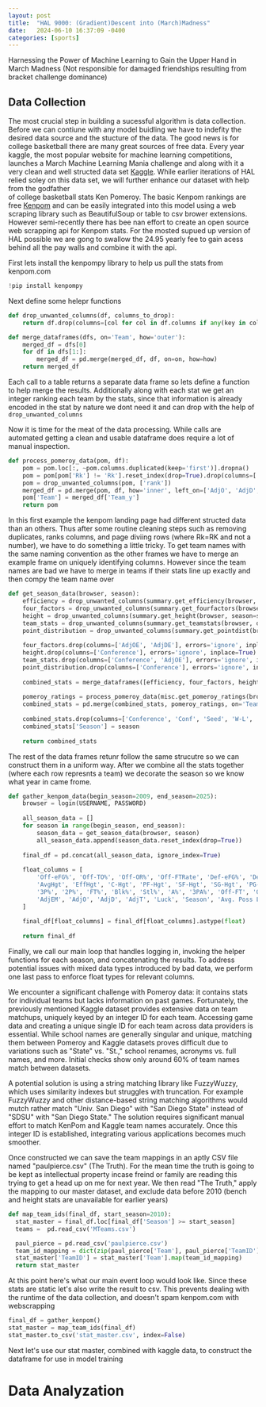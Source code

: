 ```yaml
---
layout: post
title:  "HAL 9000: (Gradient)Descent into (March)Madness"
date:   2024-06-10 16:37:09 -0400
categories: [sports]
---
```


Harnessing the Power of Machine Learning to Gain the Upper Hand in March Madness (Not responsible for damaged friendships resulting from bracket challenge dominance)

## Data Collection

The most crucial step in building a sucessful algorithm is data collection. Before we can contiune with any model buidling we have to indefity the desired data source and the stucture of the data. The good news is for college basketball there are many great sources of free data. Every year kaggle, the most popular website for machine learning competitions, launches a March Machine Learning Mania challenge and along with it a very clean and well structed data set [Kaggle](https://www.kaggle.com/competitions/march-machine-learning-mania-2024/data). While earlier iterations of HAL relied soley on this data set, we will further enhance our dataset with help from the godfather  
of college basketball stats Ken Pomeroy. The basic Kenpom rankings are free [Kenpom](https://kenpom.com/) and can be easily integrated into this model using a web scraping library such as BeautifulSoup or table to csv brower extensions. However semi-recently there has bee nan effort to create an open source web scrapping api for Kenpom stats. For the mosted supued up version of HAL possible we are gong to swallow the 24.95 yearly fee to gain acess behind all the pay walls and combine it with the api.

First lets install the kenpompy library to help us pull the stats from kenpom.com
```python
!pip install kenpompy
```

Next define some helepr functions
```python
def drop_unwanted_columns(df, columns_to_drop):
    return df.drop(columns=[col for col in df.columns if any(key in col.lower() for key in columns_to_drop)], errors='ignore')

def merge_dataframes(dfs, on='Team', how='outer'):
    merged_df = dfs[0]
    for df in dfs[1:]:
        merged_df = pd.merge(merged_df, df, on=on, how=how)
    return merged_df
```
Each call to a table returns a separate data frame so lets define a function to help merge the results. Additionally along with each stat we get an integer ranking each team by the stats, since
that information is already encoded in the stat by nature we dont need it and can drop with the help of ```drop_unwanted_columns```

Now it is time for the meat of the data processing. While calls are automated getting a clean and usable dataframe does require a lot of manual inspection. 

```python
def process_pomeroy_data(pom, df):
    pom = pom.loc[:, ~pom.columns.duplicated(keep='first')].dropna()
    pom = pom[pom['Rk'] != 'Rk'].reset_index(drop=True).drop(columns=['Rk', 'index'], errors='ignore')
    pom = drop_unwanted_columns(pom, ['rank'])
    merged_df = pd.merge(pom, df, how='inner', left_on=['AdjO', 'AdjD', 'AdjT'], right_on=['Off. Efficiency-Adj', 'Def. Efficiency-Adj', 'Tempo-Adj'])
    pom['Team'] = merged_df['Team_y']
    return pom
```

In this first example the kenpom landing page had different structed data than an others. Thus after some routine cleaning steps such as removing duplicates, ranks columns, and page diviing rows (where Rk=RK and not a number), we have to do something a little tricky. To get team names with the same naming convention as the other frames we have to merge an example frame on uniquely identifying columns. However since the team names are bad we have to merge in teams if their stats line up exactly and then compy the team name over
```python
def get_season_data(browser, season):
    efficiency = drop_unwanted_columns(summary.get_efficiency(browser, season=season), ['raw', 'rank'])
    four_factors = drop_unwanted_columns(summary.get_fourfactors(browser, season=season), ['conference', 'rank'])
    height = drop_unwanted_columns(summary.get_height(browser, season=season), ['rank'])
    team_stats = drop_unwanted_columns(summary.get_teamstats(browser, defense=False, season=season), ['rank'])
    point_distribution = drop_unwanted_columns(summary.get_pointdist(browser, season=season), ['rank'])
    
    four_factors.drop(columns=['AdjOE', 'AdjDE'], errors='ignore', inplace=True)
    height.drop(columns=['Conference'], errors='ignore', inplace=True)
    team_stats.drop(columns=['Conference', 'AdjOE'], errors='ignore', inplace=True)
    point_distribution.drop(columns=['Conference'], errors='ignore', inplace=True)
    
    combined_stats = merge_dataframes([efficiency, four_factors, height, team_stats, point_distribution])
    
    pomeroy_ratings = process_pomeroy_data(misc.get_pomeroy_ratings(browser, season=season), combined_stats)
    combined_stats = pd.merge(combined_stats, pomeroy_ratings, on='Team', how='outer')
    
    combined_stats.drop(columns=['Conference', 'Conf', 'Seed', 'W-L', 'Off. Efficiency-Adj', 'Def. Efficiency-Adj', 'Tempo-Adj', 'AdjTempo'], errors='ignore', inplace=True)
    combined_stats['Season'] = season
    
    return combined_stats
```
The rest of the data frames retunr follow the same strucutre so we can construct them in a uniform way. After we combine all the stats together (where each row represnts a team) we decorate the
season so we know what year in came frome.

```python
def gather_kenpom_data(begin_season=2009, end_season=2025):
    browser = login(USERNAME, PASSWORD)
    
    all_season_data = []
    for season in range(begin_season, end_season):
        season_data = get_season_data(browser, season)
        all_season_data.append(season_data.reset_index(drop=True))
    
    final_df = pd.concat(all_season_data, ignore_index=True)
    
    float_columns = [
        'Off-eFG%', 'Off-TO%', 'Off-OR%', 'Off-FTRate', 'Def-eFG%', 'Def-TO%', 'Def-OR%', 'Def-FTRate', 
        'AvgHgt', 'EffHgt', 'C-Hgt', 'PF-Hgt', 'SF-Hgt', 'SG-Hgt', 'PG-Hgt', 'Experience', 'Bench', 'Continuity', 
        '3P%', '2P%', 'FT%', 'Blk%', 'Stl%', 'A%', '3PA%', 'Off-FT', 'Off-2P', 'Off-3P', 'Def-FT', 'Def-2P', 'Def-3P', 
        'AdjEM', 'AdjO', 'AdjD', 'AdjT', 'Luck', 'Season', 'Avg. Poss Length-Offense', 'Avg. Poss Length-Defense'
    ]
    
    final_df[float_columns] = final_df[float_columns].astype(float)
    
    return final_df
```
Finally, we call our main loop that handles logging in, invoking the helper functions for each season, and concatenating the results. To address potential issues with mixed data types introduced by bad data, we perform one last pass to enforce float types for relevant columns.

We encounter a significant challenge with Pomeroy data: it contains stats for individual teams but lacks information on past games. Fortunately, the previously mentioned Kaggle dataset provides extensive data on team matchups, uniquely keyed by an integer ID for each team. Accessing game data and creating a unique single ID for each team across data providers is essential. While school names are generally singular and unique, matching them between Pomeroy and Kaggle datasets proves difficult due to variations such as "State" vs. "St.," school renames, acronyms vs. full names, and more. Initial checks show only around 60% of team names match between datasets.

A potential solution is using a string matching library like FuzzyWuzzy, which uses similarity indexes but struggles with truncation. For example FuzzyWuzzy and other distance-based string matching algorithms would mutch rather match "Univ. San Diego" with "San Diego State" instead of "SDSU" with "San Diego State." The solution requires significant manual effort to match KenPom and Kaggle team names accurately. Once this integer ID is established, integrating various applications becomes much smoother.

Once constructed we can save the team mappings in an aptly CSV file named "paulpierce.csv" (The Truth). For the mean time the truth is going to be kept as intellectual property incase freind or family are reading this trying to get a head up on me for next year. We then read "The Truth," apply the mapping to our master dataset, and exclude data before 2010 (bench and height stats are unavailable for earlier years)
```python
def map_team_ids(final_df, start_season=2010):
  stat_master = final_df.loc[final_df['Season'] >= start_season]
  teams =  pd.read_csv('MTeams.csv')

  paul_pierce = pd.read_csv('paulpierce.csv')
  team_id_mapping = dict(zip(paul_pierce['Team'], paul_pierce['TeamID']))
  stat_master['TeamID'] = stat_master['Team'].map(team_id_mapping)
  return stat_master
```

At this point here's what our main event loop would look like. Since these stats are static let's also write the result to csv. This prevents dealing with the runtime of the data collection, and doesn't spam kenpom.com with webscrapping 

```python
final_df = gather_kenpom()
stat_master = map_team_ids(final_df)
stat_master.to_csv('stat_master.csv', index=False)
```

Next let's use our stat master, combined with kaggle data, to construct the dataframe for use in model training


# Data Analyzation

